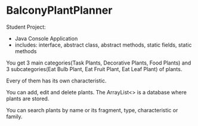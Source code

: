 # BalconyPlantPlanner
Student Project:

- Java Console Application
- includes: interface, abstract class, abstract methods, static fields, static methods

You get 3 main categories(Task Plants, Decorative Plants, Food Plants) and 3 subcategories(Eat Bulb Plant, Eat Fruit Plant, Eat Leaf Plant) of plants. 

Every of them has its own characteristic.

You can add, edit and delete plants. The ArrayList<> is a database where plants are stored.

You can search plants by name or its fragment, type, characteristic or family.
